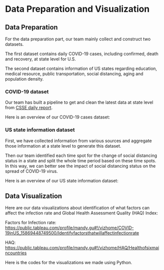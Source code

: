 # Data Preparation and Visualization

## Data Preparation
For the data preparation part, our team mainly collect and construct two datasets. 

The first dataset contains daily COVID-19 cases, including confirmed, death and recovery, at state level for U.S.

The second dataset contains information of US states regarding education, medical resource, public transportation, social distancing, aging and population density.
### COVID-19 dataset
Our team has built a pipeline to get and clean the latest data at state level from [CSSE daily report](https://github.com/CSSEGISandData/COVID-19/tree/master/csse_covid_19_data/csse_covid_19_daily_reports).

Here is an overview of our COVID-19 cases dataset:


### US state information dataset
First, we have collected information from various sources and aggregate those information at a state level to generate this dataset.

Then our team identified each time spot for the change of social distancing status in a state and split the whole time period based on these time spots. In this way, we can better see the impact of social distancing status on the spread of COVID-19 virus.

Here is an overview of our US state information dataset:

## Data Visualization
Here are our data visualizations about identification of what factors can affect the infection rate and Global Health Assessment Quality (HAQ) Index:

Factors for Infection rate: https://public.tableau.com/profile/mandy.gu#!/vizhome/COVID-19inUS_15869448749500/Identifyfactorsthatwillaffectinfectionrate

HAQ: https://public.tableau.com/profile/mandy.gu#!/vizhome/HAQ/Healthofsixmaincountries

Here is the codes for the visualizations we made using Python.
